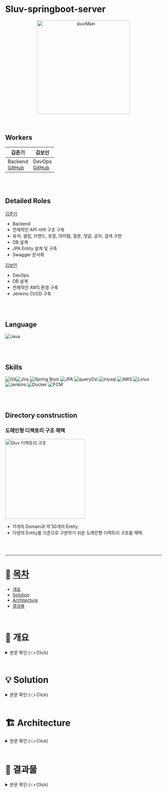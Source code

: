 # Sluv-springboot-server
<div align="center">
<img width="300" alt="sluvMain" src="https://github.com/CELEBIT/sluv-springboot-server/assets/101792740/a3799048-0fe7-4096-ae8c-0b64a8b7b48a">
</div>
<br/><br/>

## Workers
<div align="center">

|김준기|김보인|
|---|---|
| Backend <br>  [GitHub](https://github.com/KJBig)| DevOps <br>  [GitHub](https://github.com/Boin-Kau)|

</div>
<br/><br/>

## Detailed Roles
[김준기](https://github.com/KJBig)
- Backend
- 전체적인 API 서버 구조 구축
- 유저, 셀럽, 브랜드, 옷장, 아이템, 질문, 댓글, 공지, 검색 구현
- DB 설계
- JPA Entity 설계 및 구축
- Swagger 문서화

[김보인](https://github.com/Boin-Kau)
- DevOps
- DB 설계
- 전체적인 AWS 환경 구축
- Jenkins CI/CD 구축

<br/><br/>



## Language
<img alt="Java" src ="https://img.shields.io/badge/Java-007396.svg?&style=for-the-badge&logo=Java&logoColor=white"/>

<br/><br/>

## Skills
<img alt="Git" src ="https://img.shields.io/badge/Git-F05032.svg?&style=for-the-badge&logo=Git&logoColor=white"/><img alt="Jira" src ="https://img.shields.io/badge/Jira-0052CC.svg?&style=for-the-badge&logo=jira&logoColor=white"/>
<img alt="Spring Boot" src ="https://img.shields.io/badge/Spring Boot-6DB33F.svg?&style=for-the-badge&logo=springboot&logoColor=white"/>
<img alt="JPA" src ="https://img.shields.io/badge/jpa-6DB33F.svg?&style=for-the-badge&logo=jpa&logoColor=white"/>
<img alt="queryDsl" src ="https://img.shields.io/badge/querydsl-4479A1.svg?&style=for-the-badge&logo=querydsl&logoColor=white"/>
<img alt="mysql" src ="https://img.shields.io/badge/mysql-4479A1.svg?&style=for-the-badge&logo=mysql&logoColor=white"/>
<img alt="AWS" src ="https://img.shields.io/badge/AWS-232F3E.svg?&style=for-the-badge&logo=amazonaws&logoColor=white"/>
<img alt="Linux" src ="https://img.shields.io/badge/Linux-FCC624.svg?&style=for-the-badge&logo=linux&logoColor=white"/>
<img alt="Jenkins" src ="https://img.shields.io/badge/Jenkins-D24939.svg?&style=for-the-badge&logo=Jenkins&logoColor=white"/>
<img alt="Docker" src ="https://img.shields.io/badge/Docker-4479A1.svg?&style=for-the-badge&logo=Docker&logoColor=white"/>
<img alt="FCM" src ="https://img.shields.io/badge/FCM-FFCA28.svg?&style=for-the-badge&logo=firebase&logoColor=white"/>

<br/><br/>

## Directory construction
### 도메인형 디렉토리 구조 채택
<img width="256" alt="Sluv 디렉토리 구조" src="https://github.com/CELEBIT/sluv-springboot-server/assets/101792740/755f64d8-a017-4280-8c43-d8f779528424">

- 11개의 Domain과 약 50개의 Entity. 
- 다량의 Entity를 기준으로 구분하기 쉬운 도메인형 디렉토리 구조를 채택.

<br/><br/>

---

# :memo: [목차](#index) <a name = "index"></a>

- [개요](#outline)
- [Solution](#solution)
- [Architecture](#architecture)
- [결과물](#result)


<br>

# :bookmark: 개요 <a name = "outline"></a>

<details>
   <summary> 본문 확인 (👈 Click)</summary>
<br />
 
  - 셀럽이 사용한 아이템을 따라 구매하는 일이 증가하였습니다. 이에 따라 "손민수 아이템"이라는 단어까지 등장하며 인기는 꾸준히 증가하였습니다.
  - 인기가 증가함에 따라 트위터를 중심으로 다양한 SNS에서 손민수 아이템의 정보를 공유하는 계정들이 등장하였습니다.
  - 하지만 SNS로 공유하다 보니, 검색의 범위도 너무 광범위하며 공유자의 입장에서도 불편함이 발생하였습니다.
  - 검색 속도와 공유 속도 및 편의성을 개선하기 위해 서비스 운영을 하고자 합니다.
  <div align="center">
    <img width="700" alt="sluv_intro1" src="https://github.com/CELEBIT/sluv-springboot-server/assets/101792740/d6bac75b-475d-4054-afa7-582cf1c56009">
    <img width="700" alt="sluv_intro2" src="https://github.com/CELEBIT/sluv-springboot-server/assets/101792740/fd0efd3e-73f1-470f-9dd7-7e177ceee072">
    <img width="700" alt="sluv_intro3" src="https://github.com/CELEBIT/sluv-springboot-server/assets/101792740/53c979f6-665e-4aa5-9b9c-0ebee460f067">
  </div>
  

</details>

<br>

# :bulb: Solution <a name = "solution"></a>

<details>
   <summary> 본문 확인 (👈 Click)</summary>
<br />

### 획일화된 정보 형식 및 입력폼
- 검색자의 입장에서 다량의 정보를 획일화된 형식으로 얻을 수 있다.
- 공유자의 입장에서 필요한 정보만 입력할 수 있다.
<br> (많은 정보를 하나하나 텍스트로 입력하기 번거롭다는 점 해결)

### 관심 셀럽 및 필터링 기능
  - 검색자의 입장에서 원하는 셀럽의 정보를 중심으로 검색할 수 있다.
  <br>(방탄소년단 진의 티셔츠 -> 다른 셀럽의 티셔츠가 검색됨을 방지)
  - 검색자의 입장에서 필터링을 통해 원하는 조건의 정보만 검색할 수 있다.
  <br>(방탄소년단 진의 티셔츠 -> 다른 셀럽의 티셔츠가 검색됨을 방지)

### 질문 커뮤니티 및 댓글 기능
- 공유자의 입장에서 정보 공유 시 생기는 부담을 줄일 수 있다.
    <br>(혼자 정보를 공유하다 보니 정보 오전달 및 요청사항 수리에 대한 부담을 해결)
- 검색자의 입장에서 여러명에게 답을 들을 수 있으니, 정제된 정보를 얻을 수 있다.
<br><br/>
</details>

<br>

# :building_construction: Architecture <a name = "architecture"></a>

<details>
   <summary> 본문 확인 (👈 Click)</summary>
<br />
<img width="700" alt="sluv_intro1" src="https://github.com/CELEBIT/sluv-springboot-server/assets/101792740/972d0587-a326-4de8-9964-9fc0be3a4cfe">

</details>



<br>

# :tada: 결과물 <a name = "result"></a>

<details>
   <summary> 본문 확인 (👈 Click)</summary>
<br/>

### 앱 도입
<div align="center">
<img width="700" alt="sluv_intro1" src="https://github.com/CELEBIT/sluv-springboot-server/assets/101792740/63e9bac9-f139-4940-8cc8-b9f07a8f83c1">
</div>
<br><br/>

- 3개의 소셜 로그인 제공합니다. (카카오, 구글, 애플)
- 약관 등록합니다.
- 프로필 사진, 닉네임을 등록합니다.
- 관심셀럽 선택합니다.

  각 단계에서 앱 종료하는 것을 대비하여 UserStatus를 통해 재접속 시에 첫 단계부터 다시 시작하는 상황을 방지하였습니다.

<br><br/>

### 관심셀럽
<div align="center">
<img width="700" alt="sluv_intro1" src="https://github.com/CELEBIT/sluv-springboot-server/assets/101792740/8c0c19ae-bae7-4974-aea6-02773b80cfb8">
</div>
<br><br/>

- 관심셀럽 설정을 통해 관심 있는 셀럽의 정보를 위주로 전달합니다.
- 동명이인 셀럽은 프로필을 통해 구분할 수 있습니다.
- 최대 50명까지 설정 가능합니다.

<br><br/>


### 마이페이지
<div align="center">
<img width="700" alt="sluv_intro1" src="https://github.com/CELEBIT/sluv-springboot-server/assets/101792740/bdac5fde-87a3-4385-95e8-b79c0c7fb546">
</div>
<br><br/>

- 유저별 마이페이지 운영.
- 내 마이페이지와 타인의 마이페이지 정보를 다르게 전달해 줍니다.
- 유저가 작성한 아이템, 유저의 옷장, 관심셀럽, 팔로워, 팔로잉 확인할 수 있습니다.
- 자신의 마이페이지에서 자신이 작성한 커뮤니티와 최근 본컨텐츠, 좋아요 한 게시글들을 확인할 수 있습니다.

<br><br/>

   
### 홈
<div align="center">
<img width="700" alt="sluv_intro1" src="https://github.com/CELEBIT/sluv-springboot-server/assets/101792740/f6c9b6f2-d71f-4ba2-9b18-972f6801ea35">
</div>
<br><br/>

- 앱의 홈 화면.
- 여러 셀럽의 아이템을 추천해 줍니다.
- 인기 아이템과 스러버 등을 추천해 줍니다.
- 설정한 관심셀럽들과 관련된 아이템 추천해 줍니다.

<br><br/>

### 커뮤니티 홈
<div align="center">
<img width="700" alt="sluv_intro1" src="https://github.com/CELEBIT/sluv-springboot-server/assets/101792740/ffae8e50-f221-4dee-a89d-44f21dcc3fb1">
</div>
<br><br/>

- 커뮤니티의 홈 화면.
- 일간, 주간 인기 커뮤니티 게시글 추천해 줍니다.
- 커뮤니티 게시글 타입별 검색을 할 수 있습니다.
   - 찾아주세요 : 셀럽별 필터링
   - 이 중에 뭐 살까 : 투표 상태별 필터링
   - 추천해 줘 : 해시태그별 필터링

<br><br/>

### 커뮤니티

<br><br/>

- 커뮤니티는 4개의 타입으로 구성되어 있습니다.

<br><br/>

#### 찾아주세요
<div align="center">
<img width="500" alt="sluv_intro1" src="https://github.com/CELEBIT/sluv-springboot-server/assets/101792740/25946a9a-71e1-44d6-af44-d4bda2da9e0d">
</div>
<br><br/>

- 셀럽을 기준으로 아이템을 찾아주는 게시글.
- 아이템 및 사진 첨부할 수 있습니다.


#### 이 중에 뭐 살까
<div align="center">
<img width="500" alt="sluv_intro1" src="https://github.com/CELEBIT/sluv-springboot-server/assets/101792740/b77e9456-6b2a-48cb-a4fa-ca8f5c28ab72">
</div>

- 투표를 통해 고민되는 아이템을 추천받는 게시글.
- 아이템, 사진 첨부할 수 있습니다.
- 투표 마감시간 설정할 수 있습니다.

<br><br/>


#### 이거 어때
<div align="center">
<img width="500" alt="sluv_intro1" src="https://github.com/CELEBIT/sluv-springboot-server/assets/101792740/1a0275a7-9202-4684-9688-5152381cec14">
</div>

- 자유롭게 아이템과 사진을 올려 질문하는 게시글.
- 아이템, 사진 첨부할 수 있습니다.

<br><br/>


#### 추천해 줘
<div align="center">
<img width="500" alt="sluv_intro1" src="https://github.com/CELEBIT/sluv-springboot-server/assets/101792740/55f61e58-8ef9-41b8-9a97-54569e785fe9">
</div>

- 해시태그를 설정하여 주제를 기준으로 질문하고 추천받는 게시글.
- 해시태그 설정을 할 수 있습니다.
- 아이템, 사진 첨부할 수 있습니다.


<br><br/>

### 커뮤니티 댓글
<div align="center">
<img width="500" alt="sluv_intro1" src="https://github.com/CELEBIT/sluv-springboot-server/assets/101792740/6f7c2433-10f6-4dc9-a8ef-975b5ce0d8fb">
</div>

- 커뮤니티 게시글에 아이템/사진을 첨부하여 댓글을 남길 수 있습니다.
- 댓글에 대댓글을 추가할 수 있습니다. 
- 좋아요 기능이 있습니다.

<br><br/>


### 정보공유
<div align="center">
<img width="700" alt="sluv_intro1" src="https://github.com/CELEBIT/sluv-springboot-server/assets/101792740/34789c09-5e2f-42e0-be14-9c9f39f17320">
</div>
<br><br/>

- 필수 정보만 입력해도 되는 입력폼 제공합니다.
- 임시 보관함 기능을 통해 작성을 이어갈 수 있습니다.

<br><br/>

<div align="center">
<img width="700" alt="sluv_intro1" src="https://github.com/CELEBIT/sluv-springboot-server/assets/101792740/65ccec99-8b02-424f-9c4d-8a48cd5ca63e">
</div>
<br><br/>

- 획일화된 정보 게시글을 제공합니다.
- 게시글과 같은 셀럽, 같은 브랜드, 함께 보관한 아이템을 추천해 줍니다.

<br><br/>


### 옷장
<div align="center">
<img width="700" alt="sluv_intro1" src="https://github.com/CELEBIT/sluv-springboot-server/assets/101792740/6709bd2a-1cd1-45d3-84a3-ff46a6ded441">
</div>
<br><br/>

- 관심 있는 아이템 게시글을 옷장에 스크랩할 수 있습니다.
- 기본 옷장은 회원가입 시 제공됩니다.
- 배경 사진과 색, 이름을 변경할 수 있습니다.

<br><br/>



### 검색
<div align="center">
<img width="700" alt="sluv_intro1" src="https://github.com/CELEBIT/sluv-springboot-server/assets/101792740/8e2803aa-d54a-47b0-b4ce-bbbab3ed53f8">
</div>
<br><br/>

- 통합검색을 통해 검색어와 관련된 아이템, 커뮤니티, 사용자를 검색할 수 있습니다.
- 일간 인기 검색어를 노출합니다.
- 필터를 통해 검색할 수 있습니다.

<br><br/>


<div align="center">
<img width="700" alt="sluv_intro1" src="https://github.com/CELEBIT/sluv-springboot-server/assets/101792740/297ff13f-81fa-4867-8887-b718353c9c42">
</div>
<br><br/>

- 통합검색뿐만 아니라 아이템, 커뮤니티, 사용자로 묶어 검색할 수 있습니다.

<br><br/>

</details>
